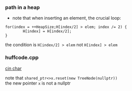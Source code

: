 ### path in a heap
* note that when inserting an element, the crucial loop: 
```
for(index = ++HeapSize;H[index/2] > elem; index /= 2) {
        H[index] = H[index/2];
}
```  
the condition is `H[index/2] > elem` not `H[index] > elem`  


### huffcode.cpp

[cin char](http://www.fredosaurus.com/notes-cpp/io/reading-chars.html)


note that `shared_ptr<>x.reset(new TreeNode(nullptr))`  
the new pointer `x` is not a nullptr